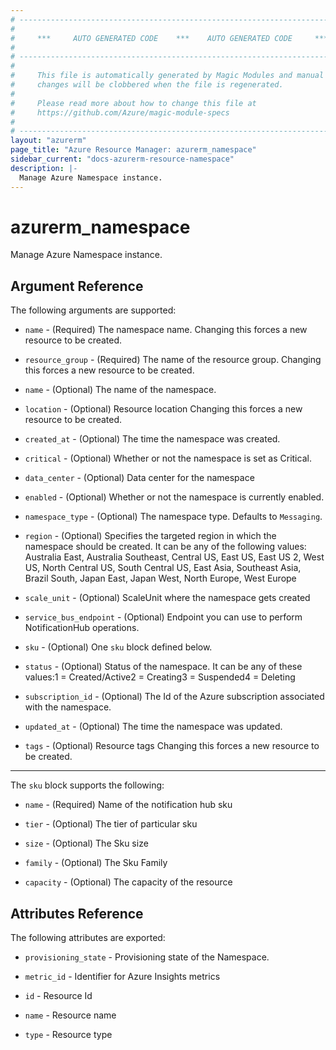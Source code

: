 ```yaml
---
# ----------------------------------------------------------------------------
#
#     ***     AUTO GENERATED CODE    ***    AUTO GENERATED CODE     ***
#
# ----------------------------------------------------------------------------
#
#     This file is automatically generated by Magic Modules and manual
#     changes will be clobbered when the file is regenerated.
#
#     Please read more about how to change this file at
#     https://github.com/Azure/magic-module-specs
#
# ----------------------------------------------------------------------------
layout: "azurerm"
page_title: "Azure Resource Manager: azurerm_namespace"
sidebar_current: "docs-azurerm-resource-namespace"
description: |-
  Manage Azure Namespace instance.
---
```


# azurerm_namespace

Manage Azure Namespace instance.


## Argument Reference

The following arguments are supported:

* `name` - (Required) The namespace name. Changing this forces a new resource to be created.

* `resource_group` - (Required) The name of the resource group. Changing this forces a new resource to be created.

* `name` - (Optional) The name of the namespace.

* `location` - (Optional) Resource location Changing this forces a new resource to be created.

* `created_at` - (Optional) The time the namespace was created.

* `critical` - (Optional) Whether or not the namespace is set as Critical.

* `data_center` - (Optional) Data center for the namespace

* `enabled` - (Optional) Whether or not the namespace is currently enabled.

* `namespace_type` - (Optional) The namespace type. Defaults to `Messaging`.

* `region` - (Optional) Specifies the targeted region in which the namespace should be created. It can be any of the following values: Australia East, Australia Southeast, Central US, East US, East US 2, West US, North Central US, South Central US, East Asia, Southeast Asia, Brazil South, Japan East, Japan West, North Europe, West Europe

* `scale_unit` - (Optional) ScaleUnit where the namespace gets created

* `service_bus_endpoint` - (Optional) Endpoint you can use to perform NotificationHub operations.

* `sku` - (Optional) One `sku` block defined below.

* `status` - (Optional) Status of the namespace. It can be any of these values:1 = Created/Active2 = Creating3 = Suspended4 = Deleting

* `subscription_id` - (Optional) The Id of the Azure subscription associated with the namespace.

* `updated_at` - (Optional) The time the namespace was updated.

* `tags` - (Optional) Resource tags Changing this forces a new resource to be created.

---

The `sku` block supports the following:

* `name` - (Required) Name of the notification hub sku

* `tier` - (Optional) The tier of particular sku

* `size` - (Optional) The Sku size

* `family` - (Optional) The Sku Family

* `capacity` - (Optional) The capacity of the resource

## Attributes Reference

The following attributes are exported:

* `provisioning_state` - Provisioning state of the Namespace.

* `metric_id` - Identifier for Azure Insights metrics

* `id` - Resource Id

* `name` - Resource name

* `type` - Resource type
